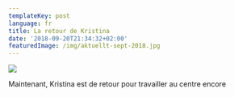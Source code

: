 ```yaml
---
templateKey: post
language: fr
title: La retour de Kristina
date: '2018-09-20T21:34:32+02:00'
featuredImage: /img/aktuellt-sept-2018.jpg
---
```

![](/img/aktuellt-sept-2018.jpg)

Maintenant, Kristina est de retour pour travailler au centre encore
